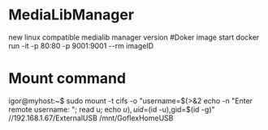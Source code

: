 # MediaLibManager
new linux compatible medialib manager version
#Doker image start
docker run -it -p 80:80 -p 9001:9001 --rm imageID

# Mount command
igor@myhost:~$ sudo mount -t cifs -o "username=$(>&2 echo -n "Enter remote username: "; read u; echo $u),uid=$(id -u),gid=$(id -g)" //192.168.1.67/ExternalUSB /mnt/GoflexHomeUSB
